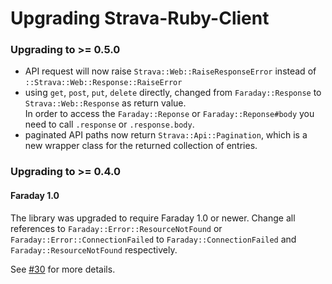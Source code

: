 # Upgrading Strava-Ruby-Client

### Upgrading to >= 0.5.0

- API request will now raise `Strava::Web::RaiseResponseError` instead of `::Strava::Web::Response::RaiseError`
- using `get`, `post`, `put`, `delete` directly, changed from `Faraday::Response` to `Strava::Web::Response` as return value.  
  In order to access the `Faraday::Reponse` or `Faraday::Reponse#body` you need to call `.response` or `.response.body`.
- paginated API paths now return `Strava::Api::Pagination`, which is a new wrapper class for the returned collection of entries.

### Upgrading to >= 0.4.0

#### Faraday 1.0

The library was upgraded to require Faraday 1.0 or newer. Change all references to `Faraday::Error::ResourceNotFound` or `Faraday::Error::ConnectionFailed` to `Faraday::ConnectionFailed` and `Faraday::ResourceNotFound` respectively.

See [#30](https://github.com/dblock/strava-ruby-client/pull/30) for more details.
